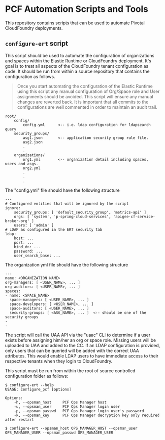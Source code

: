 # PCF Automation Scripts and Tools

This repository contains scripts that can be used to automate Pivotal CloudFoundry deployments.

## ```configure-ert``` script

This script should be used to automate the configuration of organizations and spaces within the Elastic Runtime or CloudFoundry deployment. It's goal is to treat all aspects of the CloudFoundry tenant configuration as code. It should be run from within a source repository that contains the configuration as follows.

> Once you start automating the configuration of the Elastic Runtime using this script any manual configuration of Org/Space role and User assignments should be avoided. This script will ensure any manual changes are reverted back. It is important that all commits to the configurations are well commented in order to maintain an audit trail.

```
root/
    config/
        config.yml      <-- i.e. ldap configuration for ldapsearch query
    security_groups/
        asg1.json       <-- application security group rule file.
        asg2.json
        .
        .
    organizations/
        org1.yml        <-- organization detail including spaces, users and asgs.
        org2.yml
        .
        .
        .
```

The "config.yml" file should have the following structure

```
---
# Configured entities that will be ignored by the script
ignore:
    security_groups: [ 'default_security_group', 'metrics-api' ]
    orgs: [ 'system', 'p-spring-cloud-services', 'apigee-cf-service-broker-org' ]
    users: [ 'admin' ]
# LDAP as configured in the ERT security tab
ldap:
    host: ...
    port: ...
    bind_dn: ...
    password: ...
    user_search_base: ...
```

The organization yml file should have the following structure

```
---
name: <ORGANIZATION NAME>
org-managers: [ <USER_NAME>, ... ]
org-auditors: [ <USER_NAME>, ... ]
spaces:
- name: <SPACE_NAME>
  space-managers: [ <USER_NAME>, ... ]
  space-developers: [ <USER_NAME>, ... ]
  space-auditors: [ <USER_NAME>, ... ]
  security-groups: [ <ASG_NAME>, ... ]  <-- should be one of the security groups
-
-
```

The script will call the UAA API via the "uaac" CLI to determine if a user exists before assigning him/her an org or space role. Missing users will be uploaded to UAA and added to the CC. If an LDAP configuration is provided, only users that can be queried will be added with the correct UAA attributes. This would enable LDAP users to have immediate access to their respective tenants when they login to CloudFoundry.

This script must be run from within the root of source controlled configuration folder as follows:

```
$ configure-ert --help
USAGE: configure_pcf [options]

Options:
    -h, --opsman_host     PCF Ops Manager host
    -u, --opsman_user     PCF Ops Manager login user
    -p, --opsman_passwd   PCF Ops Manager login user's password
    -k, --opsman_key      PCF Ops Manager decryption key only required after restart

$ configure-ert --opsman_host OPS_MANAGER_HOST --opsman_user OPS_MANAGER_USER --opsman_passwd OPS_MANAGER_USER
```
